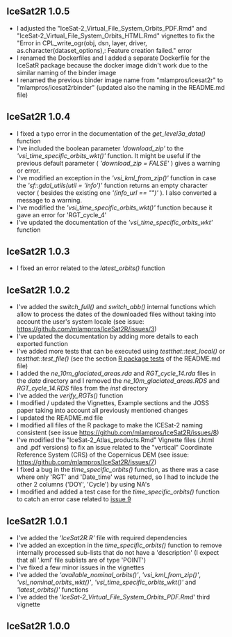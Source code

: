 
## IceSat2R 1.0.5

* I adjusted the "IceSat-2_Virtual_File_System_Orbits_PDF.Rmd" and "IceSat-2_Virtual_File_System_Orbits_HTML.Rmd" vignettes to fix the "Error in CPL_write_ogr(obj, dsn, layer, driver, as.character(dataset_options),: Feature creation failed." error
* I renamed the Dockerfiles and I added a separate Dockerfile for the IceSatR package because the docker image didn't work due to the similar naming of the binder image
* I renamed the previous binder image name from "mlampros/icesat2r" to "mlampros/icesat2rbinder" (updated also the naming in the README.md file)


## IceSat2R 1.0.4

* I fixed a typo error in the documentation of the *get_level3a_data()* function
* I've included the boolean parameter *'download_zip'* to the *'vsi_time_specific_orbits_wkt()'* function. It might be useful if the previous default parameter ( *'download_zip = FALSE'* ) gives a warning or error.
* I've modified an exception in the *'vsi_kml_from_zip()'* function in case the *'sf::gdal_utils(util = 'info')'* function returns an empty character vector ( besides the existing one *'(info_url == "")'* ). I also converted a message to a warning.
* I've modified the *'vsi_time_specific_orbits_wkt()'* function because it gave an error for 'RGT_cycle_4'
* I've updated the documentation of the *'vsi_time_specific_orbits_wkt'* function


## IceSat2R 1.0.3

* I fixed an error related to the *latest_orbits()* function


## IceSat2R 1.0.2

* I've added the *switch_full()* and *switch_abb()* internal functions which allow to process the dates of the downloaded files without taking into account the user's system locale (see issue: https://github.com/mlampros/IceSat2R/issues/3)
* I've updated the documentation by adding more details to each exported function
* I've added more tests that can be executed using *testthat::test_local()* or *testthat::test_file()* (see the section [R package tests](https://github.com/mlampros/IceSat2R#r-package-tests) of the README.md file)
* I added the *ne_10m_glaciated_areas.rda* and *RGT_cycle_14.rda* files in the *data* directory and I removed the *ne_10m_glaciated_areas.RDS* and *RGT_cycle_14.RDS* files from the *inst* directory
* I've added the *verify_RGTs()* function
* I modified / updated the Vignettes, Example sections and the JOSS paper taking into account all previously mentioned changes
* I updated the README.md file
* I modified all files of the R package to make the ICESat-2 naming consistent (see issue https://github.com/mlampros/IceSat2R/issues/8)
* I've modified the "IceSat-2_Atlas_products.Rmd" Vignette files (.html and .pdf versions) to fix an issue related to the "vertical" Coordinate Reference System (CRS) of the Copernicus DEM (see issue: https://github.com/mlampros/IceSat2R/issues/7)
* I fixed a bug in the *time_specific_orbits()* function, as there was a case where only 'RGT' and 'Date_time' was returned, so I had to include the other 2 columns ('DOY', 'Cycle') by using NA's
* I modified and added a test case for the *time_specific_orbits()* function to catch an error case related to [issue 9](https://github.com/mlampros/IceSat2R/issues/9)


## IceSat2R 1.0.1

* I've added the *'IceSat2R.R'* file with required dependencies
* I've added an exception in the *time_specific_orbits()* function to remove internally processed sub-lists that do not have a 'description' (I expect that all '.kml' file sublists are of type 'POINT')
* I've fixed a few minor issues in the vignettes
* I've added the *'available_nominal_orbits()'*, *'vsi_kml_from_zip()'*, *'vsi_nominal_orbits_wkt()'*, *'vsi_time_specific_orbits_wkt()'* and *'latest_orbits()'* functions
* I've added the *'IceSat-2_Virtual_File_System_Orbits_PDF.Rmd'* third vignette 


## IceSat2R 1.0.0
